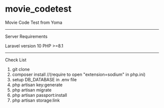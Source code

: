 # movie_codetest
Movie Code Test from Yoma 

-----------------------------
Server Requirements

Laravel version 10
PHP >=8.1

-----------------------------
Check List

1. git clone
2. composer install  //(require to open "extension=sodium" in php.ini)
3. setup DB_DATABASE in .env file 
4. php artisan key:generate
5. php artisan migrate
6. php artisan passport:install
7. php artisan storage:link

